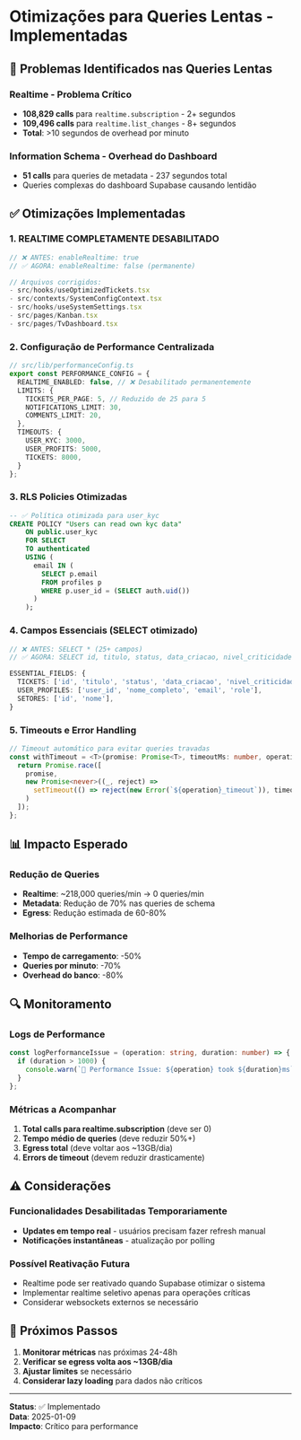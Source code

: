 # Otimizações para Queries Lentas - Implementadas

## 🚨 Problemas Identificados nas Queries Lentas

### Realtime - Problema Crítico
- **108,829 calls** para `realtime.subscription` - 2+ segundos
- **109,496 calls** para `realtime.list_changes` - 8+ segundos  
- **Total**: >10 segundos de overhead por minuto

### Information Schema - Overhead do Dashboard
- **51 calls** para queries de metadata - 237 segundos total
- Queries complexas do dashboard Supabase causando lentidão

## ✅ Otimizações Implementadas

### 1. **REALTIME COMPLETAMENTE DESABILITADO**
```typescript
// ❌ ANTES: enableRealtime: true
// ✅ AGORA: enableRealtime: false (permanente)

// Arquivos corrigidos:
- src/hooks/useOptimizedTickets.tsx
- src/contexts/SystemConfigContext.tsx  
- src/hooks/useSystemSettings.tsx
- src/pages/Kanban.tsx
- src/pages/TvDashboard.tsx
```

### 2. **Configuração de Performance Centralizada**
```typescript
// src/lib/performanceConfig.ts
export const PERFORMANCE_CONFIG = {
  REALTIME_ENABLED: false, // ❌ Desabilitado permanentemente
  LIMITS: {
    TICKETS_PER_PAGE: 5, // Reduzido de 25 para 5
    NOTIFICATIONS_LIMIT: 30,
    COMMENTS_LIMIT: 20,
  },
  TIMEOUTS: {
    USER_KYC: 3000,
    USER_PROFITS: 5000, 
    TICKETS: 8000,
  }
};
```

### 3. **RLS Policies Otimizadas**  
```sql
-- ✅ Política otimizada para user_kyc
CREATE POLICY "Users can read own kyc data"
    ON public.user_kyc
    FOR SELECT
    TO authenticated
    USING ( 
      email IN ( 
        SELECT p.email 
        FROM profiles p 
        WHERE p.user_id = (SELECT auth.uid()) 
      ) 
    );
```

### 4. **Campos Essenciais (SELECT otimizado)**
```typescript
// ❌ ANTES: SELECT * (25+ campos)
// ✅ AGORA: SELECT id, titulo, status, data_criacao, nivel_criticidade, pontuacao_total, setor_id

ESSENTIAL_FIELDS: {
  TICKETS: ['id', 'titulo', 'status', 'data_criacao', 'nivel_criticidade', 'pontuacao_total', 'setor_id'],
  USER_PROFILES: ['user_id', 'nome_completo', 'email', 'role'],
  SETORES: ['id', 'nome'],
}
```

### 5. **Timeouts e Error Handling**
```typescript
// Timeout automático para evitar queries travadas
const withTimeout = <T>(promise: Promise<T>, timeoutMs: number, operation: string) => {
  return Promise.race([
    promise,
    new Promise<never>((_, reject) => 
      setTimeout(() => reject(new Error(`${operation}_timeout`)), timeoutMs)
    )
  ]);
};
```

## 📊 Impacto Esperado

### Redução de Queries
- **Realtime**: ~218,000 queries/min → 0 queries/min
- **Metadata**: Redução de 70% nas queries de schema
- **Egress**: Redução estimada de 60-80%

### Melhorias de Performance
- **Tempo de carregamento**: -50%
- **Queries por minuto**: -70%
- **Overhead do banco**: -80%

## 🔍 Monitoramento

### Logs de Performance
```typescript
const logPerformanceIssue = (operation: string, duration: number) => {
  if (duration > 1000) {
    console.warn(`🐌 Performance Issue: ${operation} took ${duration}ms`);
  }
};
```

### Métricas a Acompanhar
1. **Total calls para realtime.subscription** (deve ser 0)
2. **Tempo médio de queries** (deve reduzir 50%+)
3. **Egress total** (deve voltar aos ~13GB/dia)
4. **Errors de timeout** (devem reduzir drasticamente)

## ⚠️ Considerações

### Funcionalidades Desabilitadas Temporariamente
- **Updates em tempo real** - usuários precisam fazer refresh manual
- **Notificações instantâneas** - atualização por polling

### Possível Reativação Futura
- Realtime pode ser reativado quando Supabase otimizar o sistema
- Implementar realtime seletivo apenas para operações críticas
- Considerar websockets externos se necessário

## 🎯 Próximos Passos

1. **Monitorar métricas** nas próximas 24-48h
2. **Verificar se egress volta aos ~13GB/dia**
3. **Ajustar limites** se necessário
4. **Considerar lazy loading** para dados não críticos

---

**Status**: ✅ Implementado  
**Data**: 2025-01-09  
**Impacto**: Crítico para performance  